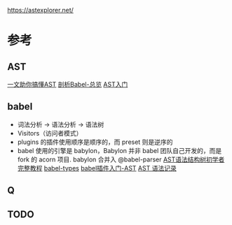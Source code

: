 https://astexplorer.net/
# 参考
## AST
[一文助你搞懂AST](https://cloud.tencent.com/developer/article/1649067)
[剖析Babel-总览](http://www.alloyteam.com/2017/04/analysis-of-babel-babel-overview/)
[AST入门](https://www.cnblogs.com/hanyanling/p/13246736.html)


## babel
* 词法分析 -> 语法分析 -> 语法树
* Visitors（访问者模式）
* plugins 的插件使用顺序是顺序的，而 preset 则是逆序的
* babel 使用的引擎是 babylon，Babylon 并非 babel 团队自己开发的，而是 fork 的 acorn 项目. babylon 合并入 @babel-parser
[AST语法结构树初学者完整教程](https://juejin.cn/post/6844904126099226631)
[babel-types](https://babeljs.io/docs/en/babel-types.html)
[babel插件入门-AST](https://juejin.cn/post/6844903583549243406)
[AST 语法记录
](https://www.jianshu.com/p/4a370b038519)

## Q


## TODO

